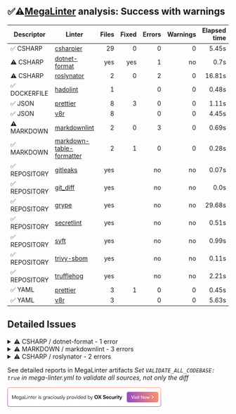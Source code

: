 ## ✅⚠️[MegaLinter](https://megalinter.io/9.0.1) analysis: Success with warnings



| Descriptor  |                                               Linter                                                |Files|Fixed|Errors|Warnings|Elapsed time|
|-------------|-----------------------------------------------------------------------------------------------------|----:|----:|-----:|-------:|-----------:|
|✅ CSHARP    |[csharpier](https://megalinter.io/9.0.1/descriptors/csharp_csharpier)                                |   29|    0|     0|       0|       5.45s|
|⚠️ CSHARP    |[dotnet-format](https://megalinter.io/9.0.1/descriptors/csharp_dotnet_format)                        |  yes|  yes|     1|      no|        0.7s|
|⚠️ CSHARP    |[roslynator](https://megalinter.io/9.0.1/descriptors/csharp_roslynator)                              |    2|    0|     2|       0|      16.81s|
|✅ DOCKERFILE|[hadolint](https://megalinter.io/9.0.1/descriptors/dockerfile_hadolint)                              |    1|     |     0|       0|       0.48s|
|✅ JSON      |[prettier](https://megalinter.io/9.0.1/descriptors/json_prettier)                                    |    8|    3|     0|       0|       1.11s|
|✅ JSON      |[v8r](https://megalinter.io/9.0.1/descriptors/json_v8r)                                              |    8|     |     0|       0|       4.45s|
|⚠️ MARKDOWN  |[markdownlint](https://megalinter.io/9.0.1/descriptors/markdown_markdownlint)                        |    2|    0|     3|       0|       0.69s|
|✅ MARKDOWN  |[markdown-table-formatter](https://megalinter.io/9.0.1/descriptors/markdown_markdown_table_formatter)|    2|    1|     0|       0|       0.28s|
|✅ REPOSITORY|[gitleaks](https://megalinter.io/9.0.1/descriptors/repository_gitleaks)                              |  yes|     |    no|      no|       0.07s|
|✅ REPOSITORY|[git_diff](https://megalinter.io/9.0.1/descriptors/repository_git_diff)                              |  yes|     |    no|      no|        0.0s|
|✅ REPOSITORY|[grype](https://megalinter.io/9.0.1/descriptors/repository_grype)                                    |  yes|     |    no|      no|      29.68s|
|✅ REPOSITORY|[secretlint](https://megalinter.io/9.0.1/descriptors/repository_secretlint)                          |  yes|     |    no|      no|       0.51s|
|✅ REPOSITORY|[syft](https://megalinter.io/9.0.1/descriptors/repository_syft)                                      |  yes|     |    no|      no|       0.99s|
|✅ REPOSITORY|[trivy-sbom](https://megalinter.io/9.0.1/descriptors/repository_trivy_sbom)                          |  yes|     |    no|      no|       0.11s|
|✅ REPOSITORY|[trufflehog](https://megalinter.io/9.0.1/descriptors/repository_trufflehog)                          |  yes|     |    no|      no|       2.21s|
|✅ YAML      |[prettier](https://megalinter.io/9.0.1/descriptors/yaml_prettier)                                    |    3|    1|     0|       0|       0.45s|
|✅ YAML      |[v8r](https://megalinter.io/9.0.1/descriptors/yaml_v8r)                                              |    3|     |     0|       0|       5.63s|

## Detailed Issues

<details>
<summary>⚠️ CSHARP / dotnet-format - 1 error</summary>

```
Welcome to .NET 9.0!
---------------------
SDK Version: 9.0.110

----------------
Installed an ASP.NET Core HTTPS development certificate.
To trust the certificate, run 'dotnet dev-certs https --trust'
Learn about HTTPS: https://aka.ms/dotnet-https

----------------
Write your first app: https://aka.ms/dotnet-hello-world
Find out what's new: https://aka.ms/dotnet-whats-new
Explore documentation: https://aka.ms/dotnet-docs
Report issues and find source on GitHub: https://github.com/dotnet/core
Use 'dotnet --help' to see available commands or visit: https://aka.ms/dotnet-cli
--------------------------------------------------------------------------------------
Unhandled exception: System.IO.FileNotFoundException: Could not find a MSBuild project file or solution file in ''. Specify which to use with the <workspace> argument.
   at Microsoft.CodeAnalysis.Tools.Workspaces.MSBuildWorkspaceFinder.FindWorkspace(String searchDirectory, String workspacePath)
   at Microsoft.CodeAnalysis.Tools.Workspaces.MSBuildWorkspaceFinder.FindWorkspace(String searchDirectory, String workspacePath)
   at Microsoft.CodeAnalysis.Tools.FormatCommandCommon.ParseWorkspaceOptions(ParseResult parseResult, FormatOptions formatOptions)
   at Microsoft.CodeAnalysis.Tools.Commands.RootFormatCommand.FormatCommandDefaultHandler.InvokeAsync(ParseResult parseResult, CancellationToken cancellationToken)
   at System.CommandLine.Invocation.InvocationPipeline.InvokeAsync(ParseResult parseResult, CancellationToken cancellationToken)
```

</details>

<details>
<summary>⚠️ MARKDOWN / markdownlint - 3 errors</summary>

```
megalinter-reports/megalinter-report.md:1 MD041/first-line-heading/first-line-h1 First line in a file should be a top-level heading [Context: "## ✅⚠️[MegaLinter](https://meg..."]
megalinter-reports/megalinter-report.md:30 MD040/fenced-code-language Fenced code blocks should have a language specified [Context: "```"]
megalinter-reports/megalinter-report.md:60 MD040/fenced-code-language Fenced code blocks should have a language specified [Context: "```"]
```

</details>

<details>
<summary>⚠️ CSHARP / roslynator - 2 errors</summary>

```
Results of roslynator linter (version 0.10.2.0)
See documentation on https://megalinter.io/9.0.1/descriptors/csharp_roslynator/
-----------------------------------------------

❌ [ERROR] backend/api/api.csproj
    Loading project 'backend/api/api.csproj'...
    Analyze 'api'
    System.AggregateException: One or more errors occurred. (Could not load file or assembly 'System.Composition.AttributedModel, Version=9.0.0.8, Culture=neutral, PublicKeyToken=b03f5f7f11d50a3a'. The system cannot find the file specified.
    )
     ---> System.IO.FileNotFoundException: Could not load file or assembly 'System.Composition.AttributedModel, Version=9.0.0.8, Culture=neutral, PublicKeyToken=b03f5f7f11d50a3a'. The system cannot find the file specified.
    
    File name: 'System.Composition.AttributedModel, Version=9.0.0.8, Culture=neutral, PublicKeyToken=b03f5f7f11d50a3a'
       at System.ModuleHandle.ResolveType(QCallModule module, Int32 typeToken, IntPtr* typeInstArgs, Int32 typeInstCount, IntPtr* methodInstArgs, Int32 methodInstCount, ObjectHandleOnStack type)
       at System.ModuleHandle.ResolveTypeHandle(Int32 typeToken, RuntimeTypeHandle[] typeInstantiationContext, RuntimeTypeHandle[] methodInstantiationContext)
       at System.Reflection.RuntimeModule.ResolveType(Int32 metadataToken, Type[] genericTypeArguments, Type[] genericMethodArguments)
       at System.Reflection.CustomAttribute.FilterCustomAttributeRecord(MetadataToken caCtorToken, MetadataImport& scope, RuntimeModule decoratedModule, MetadataToken decoratedToken, RuntimeType attributeFilterType, Boolean mustBeInheritable, ListBuilder`1& derivedAttributes, RuntimeType& attributeType, IRuntimeMethodInfo& ctorWithParameters, Boolean& isVarArg)
       at System.Reflection.CustomAttribute.AddCustomAttributes(ListBuilder`1& attributes, RuntimeModule decoratedModule, Int32 decoratedMetadataToken, RuntimeType attributeFilterType, Boolean mustBeInheritable, ListBuilder`1 derivedAttributes)
       at System.Reflection.CustomAttribute.GetCustomAttributes(RuntimeModule decoratedModule, Int32 decoratedMetadataToken, Int32 pcaCount, RuntimeType attributeFilterType)
       at System.Reflection.CustomAttribute.GetCustomAttributes(RuntimeType type, RuntimeType caType, Boolean inherit)
       at System.Attribute.GetCustomAttributes(MemberInfo element, Type attributeType, Boolean inherit)
       at Roslynator.AnalyzerAssembly.Load(Assembly analyzerAssembly, Boolean loadAnalyzers, Boolean loadFixers, String language) in /_/src/Workspaces.Core/AnalyzerAssembly.cs:line 129
       at Roslynator.AnalyzerLoader.GetAnalyzersAndFixers(Project project, Boolean loadFixers) in /_/src/Workspaces.Core/AnalyzerLoader.cs:line 112
       at Roslynator.AnalyzerLoader.GetAnalyzersAndFixers(Project project) in /_/src/Workspaces.Core/AnalyzerLoader.cs:line 62
       at Roslynator.CodeFixes.CodeFixer.FixProjectAsync(Project project, CancellationToken cancellationToken) in /_/src/Workspaces.Core/CodeFixes/CodeFixer.cs:line 99
       at Roslynator.CommandLine.FixCommand.FixAsync(ProjectOrSolution projectOrSolution, IEnumerable`1 analyzerAssemblies, CodeFixerOptions codeFixerOptions, IFormatProvider formatProvider, CancellationToken cancellationToken) in /_/src/CommandLine/Commands/FixCommand.cs:line 110
       at Roslynator.CommandLine.FixCommand.ExecuteAsync(ProjectOrSolution projectOrSolution, CancellationToken cancellationToken) in /_/src/CommandLine/Commands/FixCommand.cs:line 70
       at Roslynator.CommandLine.MSBuildWorkspaceCommand`1.ExecuteAsync(String path, MSBuildWorkspace workspace, CancellationToken cancellationToken) in /_/src/CommandLine/Commands/MSBuildWorkspaceCommand.cs:line 164
       at Roslynator.CommandLine.MSBuildWorkspaceCommand`1.ExecuteAsync(IEnumerable`1 paths, String msbuildPath, IEnumerable`1 properties) in /_/src/CommandLine/Commands/MSBuildWorkspaceCommand.cs:line 89
       at Roslynator.CommandLine.Program.FixAsync(FixCommandLineOptions options) in /_/src/CommandLine/Program.cs:line 325
       --- End of inner exception stack trace ---
       at System.Threading.Tasks.Task`1.GetResultCore(Boolean waitCompletionNotification)
       at Roslynator.CommandLine.Program.<>c.<Main>b__0_3(MSBuildCommandLineOptions options) in /_/src/CommandLine/Program.cs:line 177
       at CommandLine.ParserResultExtensions.MapResult[T1,T2,TResult](ParserResult`1 result, Func`2 parsedFunc1, Func`2 parsedFunc2, Func`2 notParsedFunc)
       at Roslynator.CommandLine.Program.Main(String[] args) in /_/src/CommandLine/Program.cs:line 169

❌ [ERROR] megalinter-reports/updated_sources/backend/api/api.csproj
    Loading project 'megalinter-reports/updated_sources/backend/api/api.csproj'...
    Analyze 'api'
    System.AggregateException: One or more errors occurred. (Could not load file or assembly 'System.Composition.AttributedModel, Version=9.0.0.8, Culture=neutral, PublicKeyToken=b03f5f7f11d50a3a'. The system cannot find the file specified.
    )
     ---> System.IO.FileNotFoundException: Could not load file or assembly 'System.Composition.AttributedModel, Version=9.0.0.8, Culture=neutral, PublicKeyToken=b03f5f7f11d50a3a'. The system cannot find the file specified.
    
    File name: 'System.Composition.AttributedModel, Version=9.0.0.8, Culture=neutral, PublicKeyToken=b03f5f7f11d50a3a'
       at System.ModuleHandle.ResolveType(QCallModule module, Int32 typeToken, IntPtr* typeInstArgs, Int32 typeInstCount, IntPtr* methodInstArgs, Int32 methodInstCount, ObjectHandleOnStack type)
       at System.ModuleHandle.ResolveTypeHandle(Int32 typeToken, RuntimeTypeHandle[] typeInstantiationContext, RuntimeTypeHandle[] methodInstantiationContext)
       at System.Reflection.RuntimeModule.ResolveType(Int32 metadataToken, Type[] genericTypeArguments, Type[] genericMethodArguments)
       at System.Reflection.CustomAttribute.FilterCustomAttributeRecord(MetadataToken caCtorToken, MetadataImport& scope, RuntimeModule decoratedModule, MetadataToken decoratedToken, RuntimeType attributeFilterType, Boolean mustBeInheritable, ListBuilder`1& derivedAttributes, RuntimeType& attributeType, IRuntimeMethodInfo& ctorWithParameters, Boolean& isVarArg)
       at System.Reflection.CustomAttribute.AddCustomAttributes(ListBuilder`1& attributes, RuntimeModule decoratedModule, Int32 decoratedMetadataToken, RuntimeType attributeFilterType, Boolean mustBeInheritable, ListBuilder`1 derivedAttributes)
       at System.Reflection.CustomAttribute.GetCustomAttributes(RuntimeModule decoratedModule, Int32 decoratedMetadataToken, Int32 pcaCount, RuntimeType attributeFilterType)
       at System.Reflection.CustomAttribute.GetCustomAttributes(RuntimeType type, RuntimeType caType, Boolean inherit)
       at System.Attribute.GetCustomAttributes(MemberInfo element, Type attributeType, Boolean inherit)
       at Roslynator.AnalyzerAssembly.Load(Assembly analyzerAssembly, Boolean loadAnalyzers, Boolean loadFixers, String language) in /_/src/Workspaces.Core/AnalyzerAssembly.cs:line 129
       at Roslynator.AnalyzerLoader.GetAnalyzersAndFixers(Project project, Boolean loadFixers) in /_/src/Workspaces.Core/AnalyzerLoader.cs:line 112
       at Roslynator.AnalyzerLoader.GetAnalyzersAndFixers(Project project) in /_/src/Workspaces.Core/AnalyzerLoader.cs:line 62
       at Roslynator.CodeFixes.CodeFixer.FixProjectAsync(Project project, CancellationToken cancellationToken) in /_/src/Workspaces.Core/CodeFixes/CodeFixer.cs:line 99
       at Roslynator.CommandLine.FixCommand.FixAsync(ProjectOrSolution projectOrSolution, IEnumerable`1 analyzerAssemblies, CodeFixerOptions codeFixerOptions, IFormatProvider formatProvider, CancellationToken cancellationToken) in /_/src/CommandLine/Commands/FixCommand.cs:line 110
       at Roslynator.CommandLine.FixCommand.ExecuteAsync(ProjectOrSolution projectOrSolution, CancellationToken cancellationToken) in /_/src/CommandLine/Commands/FixCommand.cs:line 70
       at Roslynator.CommandLine.MSBuildWorkspaceCommand`1.ExecuteAsync(String path, MSBuildWorkspace workspace, CancellationToken cancellationToken) in /_/src/CommandLine/Commands/MSBuildWorkspaceCommand.cs:line 164
       at Roslynator.CommandLine.MSBuildWorkspaceCommand`1.ExecuteAsync(IEnumerable`1 paths, String msbuildPath, IEnumerable`1 properties) in /_/src/CommandLine/Commands/MSBuildWorkspaceCommand.cs:line 89
       at Roslynator.CommandLine.Program.FixAsync(FixCommandLineOptions options) in /_/src/CommandLine/Program.cs:line 325
       --- End of inner exception stack trace ---
       at System.Threading.Tasks.Task`1.GetResultCore(Boolean waitCompletionNotification)
       at Roslynator.CommandLine.Program.<>c.<Main>b__0_3(MSBuildCommandLineOptions options) in /_/src/CommandLine/Program.cs:line 177
       at CommandLine.ParserResultExtensions.MapResult[T1,T2,TResult](ParserResult`1 result, Func`2 parsedFunc1, Func`2 parsedFunc2, Func`2 notParsedFunc)
       at Roslynator.CommandLine.Program.Main(String[] args) in /_/src/CommandLine/Program.cs:line 169
```

</details>

See detailed reports in MegaLinter artifacts
_Set `VALIDATE_ALL_CODEBASE: true` in mega-linter.yml to validate all sources, not only the diff_

[![MegaLinter is graciously provided by OX Security](https://raw.githubusercontent.com/oxsecurity/megalinter/main/docs/assets/images/ox-banner.png)](https://www.ox.security/?ref=megalinter)